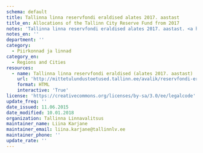 ```yaml
---
schema: default
title: Tallinna linna reservfondi eraldised alates 2017. aastast
title_en: Allocations of the Tallinn City Reserve Fund from 2017
notes: 'Tallinna linna reservfondi eraldised alates 2017. aastast. <a href=http://www.tallinn.ee/eelarve>Tallinna eelarved</a>.'
notes_en: ''
department: ''
category:
  - Piirkonnad ja linnad
category_en:
  - Regions and Cities
resources:
  - name: Tallinna linna reservfondi eraldised (alates 2017. aastast)
    url: 'http://mittetulundustoetused.tallinn.ee/avalik/reservfondi-eraldis'
    format: HTML
    interactive: 'True'
license: 'https://creativecommons.org/licenses/by-sa/3.0/ee/legalcode'
update_freq: ''
date_issued: 11.06.2015
date_modified: 10.01.2018
organization: Tallinna Linnavalitsus
maintainer_name: Liina Karjane
maintainer_email: liina.karjane@tallinnlv.ee
maintainer_phone: ''
update_rate: ''
---
```

